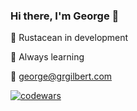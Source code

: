 ### Hi there, I'm George 👋

🦀 Rustacean in development

🌱 Always learning

📧 george@grgilbert.com

[<img alt="codewars" src="https://www.codewars.com/users/gilbertgeorge/badges/small" />](https://www.codewars.com/users/gilbertgeorge)

<!--
**gilbertgeorge/gilbertgeorge** is a ✨ _special_ ✨ repository because its `README.md` (this file) appears on your GitHub profile.

Here are some ideas to get you started:

- 🔭 I’m currently working on ...
- 🌱 I’m currently learning ...
- 👯 I’m looking to collaborate on ...
- 🤔 I’m looking for help with ...
- 💬 Ask me about ...
- 📫 How to reach me: ...
- 😄 Pronouns: ...
- ⚡ Fun fact: ...
![codewars](https://www.codewars.com/users/gilbertgeorge/badges/small)
https://www.codewars.com/users/gilbertgeorge
-->
